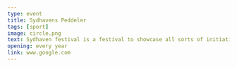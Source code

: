 ```yaml
---
type: event
title: Sydhavens Peddeler
tags: [sport]
image: circle.png
text: Sydhaven festival is a festival to showcase all sorts of initiatives and culture that has been going on in the area.
opening: every year
link: www.google.com
---
```

